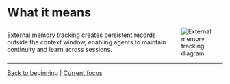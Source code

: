 # What it means #
<div style="display: flex; align-items: center; gap: 20px;">
  <div>
    External memory tracking creates persistent records outside the context window, enabling agents to maintain continuity and learn across sessions.
  </div>
  <div>
    <img src="https://storage.googleapis.com/pj-nba-472915-share/images/staternally.png" alt="External memory tracking diagram" style="max-width: 300px; height: auto;">
  </div>
</div>


---
[Back to beginning](../2-introduction/slide.md) | [Current focus](../5-current-focus/slide.md)